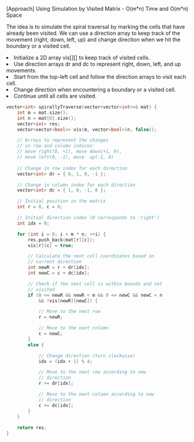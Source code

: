 <p>[Approach] Using Simulation by Visited Matrix - O(m*n) Time and O(m*n) Space

The idea is to simulate the spiral traversal by marking the cells that have already been visited. We can use a direction array to keep track of the movement (right, down, left, up) and change direction when we hit the boundary or a visited cell.

<li>Initialize a 2D array vis[][] to keep track of visited cells.</li>
<li>Use direction arrays dr and dc to represent right, down, left, and up movements.</li>
<li>Start from the top-left cell and follow the direction arrays to visit each cell.</li>
<li>Change direction when encountering a boundary or a visited cell.</li>
<li>Continue until all cells are visited.</li></p>

```cpp
vector<int> spirallyTraverse(vector<vector<int>>& mat) {
    int m = mat.size();
    int n = mat[0].size();
    vector<int> res;
    vector<vector<bool>> vis(m, vector<bool>(n, false));

    // Arrays to represent the changes 
    // in row and column indices: 
  	// move right(0, +1), move down(+1, 0), 
  	// move left(0, -1), move  up(-1, 0)
  
    // Change in row index for each direction
    vector<int> dr = { 0, 1, 0, -1 };

    // Change in column index for each direction
    vector<int> dc = { 1, 0, -1, 0 };

    // Initial position in the matrix
    int r = 0, c = 0;

    // Initial direction index (0 corresponds to 'right')
    int idx = 0;

    for (int i = 0; i < m * n; ++i) {
        res.push_back(mat[r][c]);
        vis[r][c] = true;

        // Calculate the next cell coordinates based on
        // current direction
        int newR = r + dr[idx];
        int newC = c + dc[idx];

        // Check if the next cell is within bounds and not
        // visited
        if (0 <= newR && newR < m && 0 <= newC && newC < n
            && !vis[newR][newC]) {

            // Move to the next row
            r = newR;

            // Move to the next column
            c = newC;
        }
        else {

            // Change direction (turn clockwise)
            idx = (idx + 1) % 4;

            // Move to the next row according to new
            // direction
            r += dr[idx];

            // Move to the next column according to new
            // direction
            c += dc[idx];
        }
    }
  
    return res;
}
